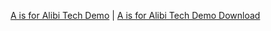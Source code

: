 [A is for Alibi Tech Demo](/AisforAlibi/AisforAlibi_Tech_Demo/index.html)
|
[A is for Alibi Tech Demo Download](AisforAlibi_Tech_Demo.zip)
